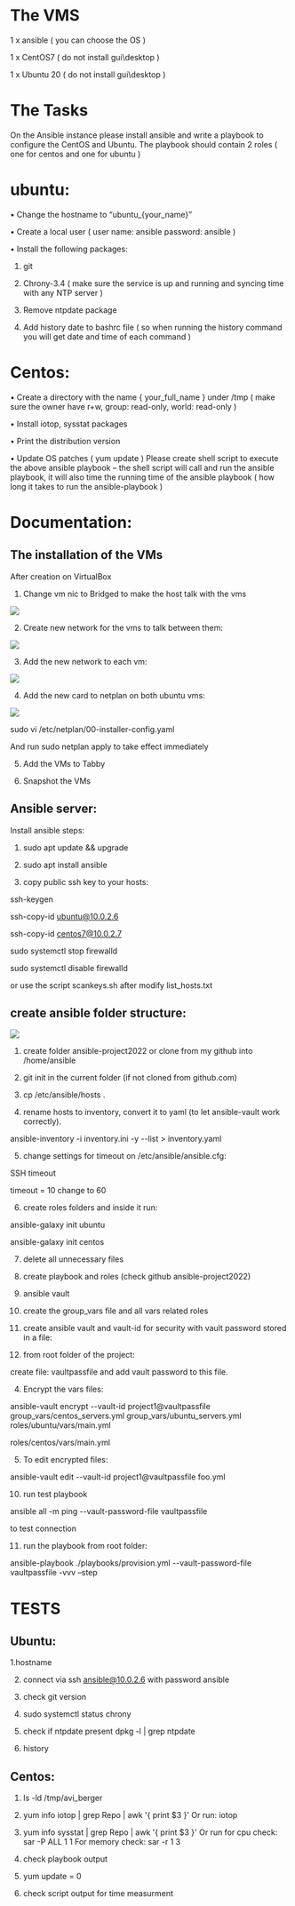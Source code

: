 # The VMS
1 x ansible ( you can choose the OS )

1 x CentOS7 ( do not install gui\desktop )

1 x Ubuntu 20 ( do not install gui\desktop )

# The Tasks
On the Ansible instance please install ansible and write a playbook to configure the CentOS 
and Ubuntu.
The playbook should contain 2 roles ( one for centos and one for ubuntu )

# ubuntu: 
• Change the hostname to “ubuntu_{your_name}”

• Create a local user ( user name: ansible password: ansible )

• Install the following packages:

1. git

2. Chrony-3.4 ( make sure the service is up and running and syncing time with any NTP 
server ) 

3. Remove ntpdate package 

4. Add history date to bashrc file ( so when running the history command you will get 
 date and time of each command )

# Centos:

• Create a directory with the name { your_full_name } under /tmp ( make sure the owner 
have r+w, group: read-only, world: read-only ) 

• Install iotop, sysstat packages

• Print the distribution version 

• Update OS patches ( yum update ) 
Please create shell script to execute the above ansible playbook – the shell script will call and 
run the ansible playbook, it will also time the running time of the ansible playbook ( how 
long it takes to run the ansible-playbook )


# Documentation:
## The installation of the VMs
After creation on VirtualBox

1.	Change vm nic to Bridged to make the host talk with the vms

<img src=https://github.com/entebox/ansible-project2022/blob/master/nic.png>

2.	Create new network for the vms to talk between them:

<img src=https://github.com/entebox/ansible-project2022/blob/master/network.png>

3.	Add the new network to each vm:
 
<img src=https://github.com/entebox/ansible-project2022/blob/master/newnetwork.png> 
 
4.	Add the new card to netplan on both ubuntu vms:

<img src=https://github.com/entebox/ansible-project2022/blob/master/ubuntunic.png>

sudo vi /etc/netplan/00-installer-config.yaml
 
And run sudo netplan apply to take effect immediately

5.	Add the VMs to Tabby

6.	Snapshot the VMs

## Ansible server:

Install ansible steps:

1.	sudo apt update && upgrade

2.	sudo apt install ansible

3.	copy public ssh key to your hosts:

ssh-keygen

ssh-copy-id ubuntu@10.0.2.6

ssh-copy-id centos7@10.0.2.7

sudo systemctl stop firewalld

sudo systemctl disable firewalld

or use the script scankeys.sh after modify list_hosts.txt

## create ansible folder structure:

<img src=https://github.com/entebox/ansible-project2022/blob/master/Schema.png>

1.	create folder ansible-project2022 or clone from my github into /home/ansible 

2.	git init in the current folder (if not cloned from github.com)

3.	cp /etc/ansible/hosts .

4.	rename hosts to inventory, convert it to yaml (to let ansible-vault work correctly).

ansible-inventory -i inventory.ini -y --list > inventory.yaml

5.	change settings for timeout on /etc/ansible/ansible.cfg:

SSH timeout

timeout = 10 change to 60

6.	create roles folders and inside it run: 

ansible-galaxy init ubuntu

ansible-galaxy init centos

7.	delete all unnecessary files

8.	create playbook and roles (check github ansible-project2022)

9.	ansible vault

1.	create the group_vars file and all vars related roles

2.	create ansible vault and vault-id for security with vault password stored in a file:

3.	from root folder of the project:

create file: vaultpassfile and add vault password to this file.

4.	Encrypt the vars files:

ansible-vault encrypt --vault-id project1@vaultpassfile group_vars/centos_servers.yml group_vars/ubuntu_servers.yml roles/ubuntu/vars/main.yml 

roles/centos/vars/main.yml

5.	To edit encrypted files:

ansible-vault edit --vault-id project1@vaultpassfile foo.yml

10.	run test playbook

ansible all -m ping --vault-password-file vaultpassfile

to test connection

11.	run the playbook from root folder:

ansible-playbook ./playbooks/provision.yml --vault-password-file vaultpassfile -vvv –step

# TESTS

## Ubuntu:
1.hostname

2. connect via ssh ansible@10.0.2.6 with password ansible

3. check git version

4. sudo systemctl status chrony

5. check if ntpdate present 
dpkg -l | grep ntpdate

6. history

## Centos:
1. ls -ld /tmp/avi_berger

2. yum info iotop | grep Repo | awk '{ print $3 }'
    Or run: iotop

3. yum info sysstat | grep Repo | awk '{ print $3 }'
    Or run for cpu check: sar -P ALL 1 1
    For memory check: sar -r 1 3

4. check playbook output

5. yum update = 0

6. check script output for time measurment




